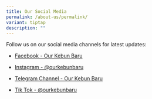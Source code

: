 ```yaml
---
title: Our Social Media
permalink: /about-us/permalink/
variant: tiptap
description: ""
---
```

<p>Follow us on our social media channels for latest updates:</p><ul data-tight="true" class="tight"><li><p><a href="www.facebook.com/ourkebunbaru" rel="noopener noreferrer nofollow" target="_blank">Facebook - Our Kebun Baru</a></p></li><li><p><a href="www.instagram.com/ourkebunbaru" rel="noopener noreferrer nofollow" target="_blank">Instagram - @ourkebunbaru</a></p></li><li><p><a href="t.me/kebunbarucc" rel="noopener noreferrer nofollow" target="_blank">Telegram Channel - Our Kebun Baru</a></p></li><li><p><a href="www.tiktok.com/@ourkebunbaru" rel="noopener noreferrer nofollow" target="_blank">Tik Tok - @ourkebunbaru</a></p></li></ul><p></p>